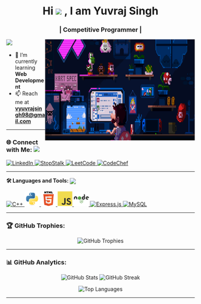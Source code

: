 <h1 align="center">Hi  <img src="https://media.giphy.com/media/hvRJCLFzcasrR4ia7z/giphy.gif" width="28"> , I am Yuvraj Singh</h1>
<h3 align="center"> | Competitive Programmer |</h3>

![](https://komarev.com/ghpvc/?username=yuvrajj07&label=PROFILE+VIEWS)
<img align="right" alt="Night Coding" src="https://github.com/Pratham-19/Pratham-19/blob/main/header.gif" width="400" height="270"/>

- 🌱 I’m currently learning **Web Development**  
- 📫 Reach me at **vyuvrajsingh98@gmail.com**

---

### 🌐 Connect with Me: <img src="https://github.com/tusharnankani/tusharnankani/blob/master/Assets/Handshake.gif" height="32px">

<p align="left">
  <a href="https://www.linkedin.com/in/yuvraj-singh-398833243" target="blank">
    <img src="https://raw.githubusercontent.com/rahuldkjain/github-profile-readme-generator/master/src/images/icons/Social/linked-in-alt.svg" alt="LinkedIn" height="30" width="40"/>
  </a>
  <a href="https://www.stopstalk.com/user/profile/Yuvraj7878" target="blank">
    <img src="https://www.stopstalk.com/static/images/stopstalk-logo.png" alt="StopStalk" height="30" width="30"/>
  </a>
  <a href="https://leetcode.com/u/yuvraj7878/" target="blank">
    <img src="https://upload.wikimedia.org/wikipedia/commons/1/19/LeetCode_logo_black.png" alt="LeetCode" height="30" width="40"/>
  </a>
  <a href="https://www.codechef.com/users/yuvraj7878" target="blank">
    <img src="https://cdn.codechef.com/images/cc-logo.svg" alt="CodeChef" height="30" width="40"/>
  </a>
</p>

---

<!-- ### 🛠️ Languages and Tools:<p align="left">  <img src="https://media.giphy.com/media/5xtDarA6JDYNFmWQvLy/giphy.gif?cid=790b76118chtrcr6j40v6ruyamt7nzdrr4un0se2oxan7sb7&ep=v1_gifs_search&rid=giphy.gif&ct=g" height="32px">  -->
<p align="left">
  <strong>🛠️ Languages and Tools: </strong>
  <img src="https://media.giphy.com/media/5xtDarA6JDYNFmWQvLy/giphy.gif?cid=790b76118chtrcr6j40v6ruyamt7nzdrr4un0se2oxan7sb7&ep=v1_gifs_search&rid=giphy.gif&ct=g" height="50px" style="vertical-align: middle;">
</p>

<p>
  <a href="https://www.w3schools.com/cpp/" target="_blank">
    <img src="https://upload.wikimedia.org/wikipedia/commons/1/18/ISO_C%2B%2B_Logo.svg" alt="C++" width="40" height="40"/>
  </a>
  <a href="https://www.python.org" target="_blank">
    <img src="https://raw.githubusercontent.com/devicons/devicon/master/icons/python/python-original.svg" alt="Python" width="40" height="40"/>
  </a>
  <a href="https://www.w3.org/html/" target="_blank">
    <img src="https://raw.githubusercontent.com/devicons/devicon/master/icons/html5/html5-original-wordmark.svg" alt="HTML5" width="40" height="40"/>
  </a>
  <a href="https://www.javascript.com/" target="_blank">
    <img src="https://raw.githubusercontent.com/devicons/devicon/master/icons/javascript/javascript-original.svg" alt="JavaScript" width="40" height="40"/>
  </a>
  <a href="https://nodejs.org/" target="_blank">
    <img src="https://raw.githubusercontent.com/devicons/devicon/master/icons/nodejs/nodejs-original-wordmark.svg" alt="Node.js" width="40" height="40"/>
  </a>
  <a href="https://expressjs.org/" target="_blank">
    <img src="https://www.vectorlogo.zone/logos/expressjs/expressjs-icon.svg" alt="Express.js" width="40" height="40"/>
  </a>
  <a href="https://www.mysql.com/" target="_blank">
    <img src="https://upload.wikimedia.org/wikipedia/en/d/dd/MySQL_logo.svg" alt="MySQL" width="40" height="40"/>
  </a>
</p>


---

### 🏆 GitHub Trophies:
<p align="center">
  <img src="https://github-profile-trophy.vercel.app/?username=Yuvrajj07&theme=gruvbox&no-frame=true&margin-w=15" alt="GitHub Trophies"/>
</p>

---

### 📊 GitHub Analytics:
<p align="center">
  <img src="https://github-readme-stats.vercel.app/api?username=Yuvrajj07&show_icons=true&theme=radical" alt="GitHub Stats" width="48%"/>
  <img src="https://github-readme-streak-stats.herokuapp.com/?user=Yuvrajj07&theme=radical" alt="GitHub Streak" width="48%"/>
</p>
<p align="center">
  <img src="https://github-readme-stats.vercel.app/api/top-langs?username=Yuvrajj07&show_icons=true&locale=en&layout=compact&theme=radical" alt="Top Languages" width="48%"/>
</p>

---
